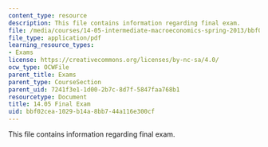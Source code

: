 ```yaml
---
content_type: resource
description: This file contains information regarding final exam.
file: /media/courses/14-05-intermediate-macroeconomics-spring-2013/bbf02cea1029b14a8bb744a116e300cf_MIT14_05S13_finalexam.pdf
file_type: application/pdf
learning_resource_types:
- Exams
license: https://creativecommons.org/licenses/by-nc-sa/4.0/
ocw_type: OCWFile
parent_title: Exams
parent_type: CourseSection
parent_uid: 7241f3e1-1d00-2b7c-8d7f-5847faa768b1
resourcetype: Document
title: 14.05 Final Exam
uid: bbf02cea-1029-b14a-8bb7-44a116e300cf
---
```

This file contains information regarding final exam.